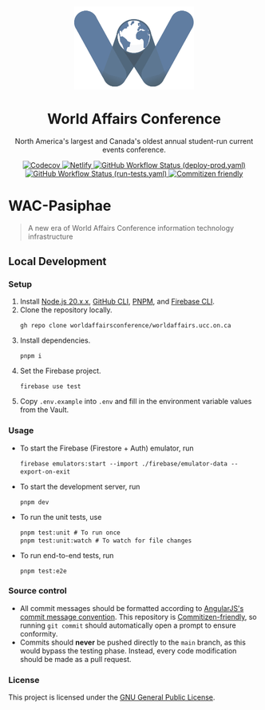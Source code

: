 <div align="center">
    <img src="./logo.png" alt="World Affairs Conference Logo" width="240">
    <h1>World Affairs Conference</h1>
    <p>
        North America's largest and Canada's oldest annual student-run current events conference.
    </p>
    <p align="center">
        <a href="https://img.shields.io/codecov/c/github/worldaffairsconference/worldaffairscon.org">
            <img src="https://img.shields.io/codecov/c/github/worldaffairsconference/worldaffairscon.org" alt="Codecov">
        </a>
        <a href="https://img.shields.io/netlify/4e98066d-e3af-45bd-8af5-e22bba156e34">
            <img src="https://img.shields.io/netlify/4e98066d-e3af-45bd-8af5-e22bba156e34" alt="Netlify">
        </a>
        <a href="https://img.shields.io/github/actions/workflow/status/worldaffairsconference/worldaffairscon.org/deploy-prod.yaml">
            <img src="https://img.shields.io/github/actions/workflow/status/worldaffairsconference/worldaffairscon.org/deploy-prod.yaml" alt="GitHub Workflow Status (deploy-prod.yaml)">
        </a>
        <a href="https://img.shields.io/github/actions/workflow/status/worldaffairsconference/worldaffairscon.org/run-tests.yaml">
            <img src="https://img.shields.io/github/actions/workflow/status/worldaffairsconference/worldaffairscon.org/run-tests.yaml?label=tests" alt="GitHub Workflow Status (run-tests.yaml)">
        </a>
        <a href="http://commitizen.github.io/cz-cli/">
            <img src="https://img.shields.io/badge/commitizen-friendly-brightgreen.svg" alt="Commitizen friendly">
        </a>
    </p>
</div>

# WAC-Pasiphae

> A new era of World Affairs Conference information technology infrastructure

## Local Development

### Setup

1. Install [Node.js 20.x.x](https://nodejs.org/en), [GitHub CLI](https://cli.github.com/), [PNPM](https://pnpm.io/installation), and [Firebase CLI](https://firebase.google.com/docs/cli).
2. Clone the repository locally.
    ```shell
    gh repo clone worldaffairsconference/worldaffairs.ucc.on.ca
    ```
3. Install dependencies.
    ```shell
    pnpm i
    ```
4. Set the Firebase project.
    ```
    firebase use test
    ```
5. Copy `.env.example` into `.env` and fill in the environment variable values from the Vault.

### Usage

-   To start the Firebase (Firestore + Auth) emulator, run
    ```shell
    firebase emulators:start --import ./firebase/emulator-data --export-on-exit
    ```
-   To start the development server, run
    ```shell
    pnpm dev
    ```
-   To run the unit tests, use
    ```shell
    pnpm test:unit # To run once
    pnpm test:unit:watch # To watch for file changes
    ```
-   To run end-to-end tests, run
    ```
    pnpm test:e2e
    ```

### Source control

-   All commit messages should be formatted according to [AngularJS's commit message convention](https://github.com/angular/angular.js/blob/master/DEVELOPERS.md#-git-commit-guidelines). This repository is [Commitizen-friendly](https://github.com/commitizen/cz-cli), so running `git commit` should automatically open a prompt to ensure conformity.
-   Commits should **never** be pushed directly to the `main` branch, as this would bypass the testing phase. Instead, every code modification should be made as a pull request.

### License

This project is licensed under the [GNU General Public License](LICENSE).
